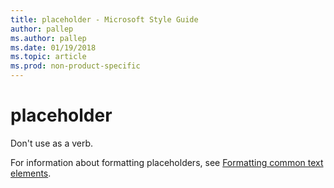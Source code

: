 ```yaml
---
title: placeholder - Microsoft Style Guide
author: pallep
ms.author: pallep
ms.date: 01/19/2018
ms.topic: article
ms.prod: non-product-specific
---
```


# placeholder

Don't use as a verb. 

For information about formatting placeholders, see [Formatting common text elements](/style-guide/text-formatting/formatting-common-text-elements).
